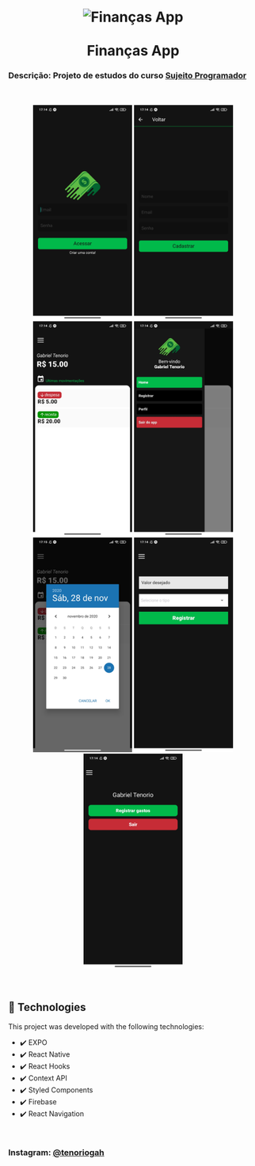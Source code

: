<h1 align="center"> 
  <br> 
  <img src="./github/logo-financas.png" alt="Finanças App" width="150">
  <br>
  <br>
  Finanças App
  <br>
</h1>

### Descrição: Projeto de estudos do curso [Sujeito Programador](https://sujeitoprogramador.com/)

<div align="center">
<br>
<br>
<img src="./github/signIn.jpg" alt="signIn" width="200">
<img src="./github/signUp.jpg" alt="signUp" width="200">
<img src="./github/home.jpg" alt="home" width="200">
<img src="./github/drawer.jpg" alt="drawer" width="200">
<img src="./github/datePicker.jpg" alt="dater picker" width="200">
<img src="./github/register.jpg" alt="register" width="200">
<img src="./github/profile.jpg" alt="profile" width="200">
<br>
<br>
<br>
</div>

## 🚀 Technologies

This project was developed with the following technologies:

- ✔️ EXPO
- ✔️ React Native
- ✔️ React Hooks
- ✔️ Context API
- ✔️ Styled Components
- ✔️ Firebase
- ✔️ React Navigation

<br>

### Instagram: [@tenoriogah](https://www.instagram.com/tenoriogah)
